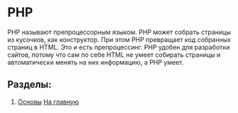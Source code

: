 # PHP

PHP называют препроцессорным языком. PHP может собрать страницы из кусочков, как конструктор. При этом PHP превращает код собранных страниц в HTML. Это и есть препроцессинг. PHP удобен для разработки сайтов, потому что сам по себе HTML не умеет собирать страницы и автоматически менять на них информацию, а PHP умеет.

## Разделы:

1. [Основы](https://github.com/Holiden/Library/blob/master/Sections/PHP/Basics.md)
[На главную](https://github.com/Holiden/Library/blob/master/README.md)
